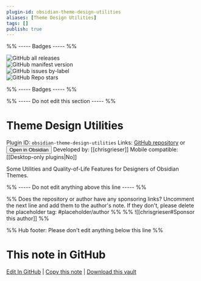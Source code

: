 ```yaml
---
plugin-id: obsidian-theme-design-utilities
aliases: [Theme Design Utilities]
tags: []
publish: true
---
```


%% ----- Badges ----- %%

![GitHub all releases](https://img.shields.io/github/downloads/chrisgrieser/obsidian-theme-design-utilities/total?color=573E7A&logo=github&style=for-the-badge)  
![GitHub manifest version](https://img.shields.io/github/manifest-json/v/chrisgrieser/obsidian-theme-design-utilities?color=573E7A&logo=github&style=for-the-badge)  
![GitHub issues by-label](https://img.shields.io/github/issues/chrisgrieser/obsidian-theme-design-utilities/help%20wanted?color=573E7A&logo=github&style=for-the-badge)  
![GitHub Repo stars](https://img.shields.io/github/stars/chrisgrieser/obsidian-theme-design-utilities?color=573E7A&logo=github&style=for-the-badge)

%% ----- Badges ----- %%

%% ----- Do not edit this section ----- %%

# Theme Design Utilities

Plugin ID: `obsidian-theme-design-utilities`
Links: [GitHub repository](https://github.com/chrisgrieser/obsidian-theme-design-utilities) or [<button id=HH>Open in Obsidian</button>](obsidian://show-plugin?id=obsidian-theme-design-utilities)
Developed by: [[chrisgrieser]]
Mobile compatible: [[Desktop-only plugins|No]]

Some Utilities and Quality-of-Life Features for Designers of Obsidian Themes.

%% ----- Do not edit anything above this line ----- %%

%% Does the repository or author have any sponsoring links? Uncomment the next line and add them to the author's note. If they don't, please delete the placeholder tag: #placeholder/author %%
%% ![[chrisgrieser#Sponsor this author]] %%

%% Hub footer: Please don't edit anything below this line %%

# This note in GitHub

<span class="git-footer">[Edit In GitHub](https://github.dev/obsidian-community/obsidian-hub/blob/main/02%20-%20Community%20Expansions/02.05%20All%20Community%20Expansions/Plugins/obsidian-theme-design-utilities.md "git-hub-edit-note") | [Copy this note](https://raw.githubusercontent.com/obsidian-community/obsidian-hub/main/02%20-%20Community%20Expansions/02.05%20All%20Community%20Expansions/Plugins/obsidian-theme-design-utilities.md "git-hub-copy-note") | [Download this vault](https://github.com/obsidian-community/obsidian-hub/archive/refs/heads/main.zip "git-hub-download-vault") </span>
